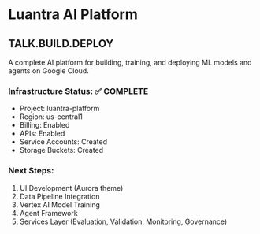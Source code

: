 # Luantra AI Platform
## TALK.BUILD.DEPLOY

A complete AI platform for building, training, and deploying ML models and agents on Google Cloud.

### Infrastructure Status: ✅ COMPLETE
- Project: luantra-platform
- Region: us-central1
- Billing: Enabled
- APIs: Enabled
- Service Accounts: Created
- Storage Buckets: Created

### Next Steps:
1. UI Development (Aurora theme)
2. Data Pipeline Integration
3. Vertex AI Model Training
4. Agent Framework
5. Services Layer (Evaluation, Validation, Monitoring, Governance)
